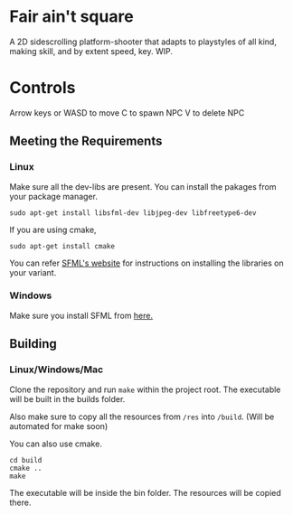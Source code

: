 # Fair ain't square

A 2D sidescrolling platform-shooter that adapts to playstyles of all kind, making skill, and by extent speed, 
key. WIP.

# Controls

Arrow keys or WASD to move
C to spawn NPC
V to delete NPC

## Meeting the Requirements 

### Linux

Make sure all the dev-libs are present. You can install the pakages from your package manager.
```
sudo apt-get install libsfml-dev libjpeg-dev libfreetype6-dev
```
If you are using cmake,
```
sudo apt-get install cmake
```
You can refer <a href="https://www.sfml-dev.org/download.php">SFML's website</a> for instructions on installing the libraries on your variant.

### Windows 

Make sure you install SFML from <a href="https://www.sfml-dev.org/download.php">here.</a>


## Building

### Linux/Windows/Mac

Clone the repository and run `make` within the project root.
The executable will be built in the builds folder.

Also make sure to copy all the resources from `/res` into `/build`. (Will be automated for make soon)

You can also use cmake.
```
cd build
cmake ..
make
```
The executable will be inside the bin folder. The resources will be copied there.
